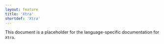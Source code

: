```yaml
---
layout: feature
title: 'Xtra'
shortdef: 'Xtra'
---
```


This document is a placeholder for the language-specific documentation
for `Xtra`.
